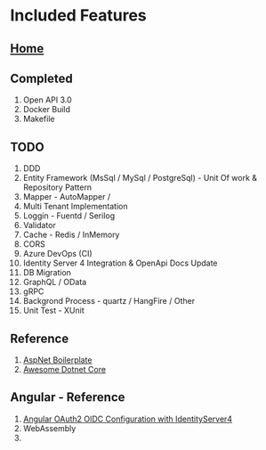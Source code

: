 # Included Features

[Home](../README.md)
---

## Completed
1. Open API 3.0
2. Docker Build
3. Makefile

## TODO
1. DDD
2. Entity Framework (MsSql / MySql / PostgreSql) - Unit Of work & Repository Pattern
3. Mapper - AutoMapper / 
4. Multi Tenant Implementation
5. Loggin - Fuentd / Serilog 
6. Validator
7. Cache - Redis / InMemory
8. CORS
9. Azure DevOps (CI)
10. Identity Server 4 Integration & OpenApi Docs Update
12. DB Migration
13. GraphQL / OData
14. gRPC 
15. Backgrond Process - quartz / HangFire / Other 
16. Unit Test - XUnit

## Reference
1. [AspNet Boilerplate](https://github.com/aspnetboilerplate/aspnetboilerplate)
2. [Awesome Dotnet Core](https://github.com/thangchung/awesome-dotnet-core)

## Angular - Reference

1. [Angular OAuth2 OIDC Configuration with IdentityServer4](https://code-maze.com/angular-oauth2-oidc-configuration-identityserver4/)
2. WebAssembly
3. 